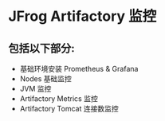 # JFrog Artifactory 监控
## 包括以下部分:
- 基础环境安装 Prometheus & Grafana
- Nodes 基础监控
- JVM 监控
- Artifactory Metrics 监控
- Artifactory Tomcat 连接数监控
